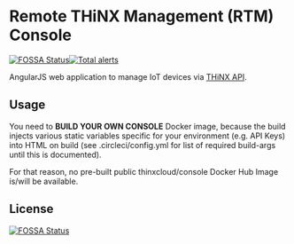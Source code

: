 # Remote THiNX Management (RTM) Console

[![FOSSA Status](https://app.fossa.io/api/projects/git%2Bgithub.com%2Fsuculent%2Fthinx-console.svg?type=shield)](https://app.fossa.io/projects/git%2Bgithub.com%2Fsuculent%2Fthinx-console?ref=badge_shield)[![Total alerts](https://img.shields.io/lgtm/alerts/g/suculent/thinx-console.svg?logo=lgtm&logoWidth=18)](https://lgtm.com/projects/g/suculent/thinx-console/alerts/)

AngularJS web application to manage IoT devices via [THiNX API](https://github.com/suculent/thinx-device-api).

## Usage

You need to **BUILD YOUR OWN CONSOLE** Docker image, because the build injects various static variables specific for your environment (e.g. API Keys) into HTML on build (see .circleci/config.yml for list of required build-args until this is documented).

For that reason, no pre-built public thinxcloud/console Docker Hub Image is/will be available.

## License

[![FOSSA Status](https://app.fossa.io/api/projects/git%2Bgithub.com%2Fsuculent%2Fthinx-console.svg?type=large)](https://app.fossa.io/projects/git%2Bgithub.com%2Fsuculent%2Fthinx-console?ref=badge_large)
